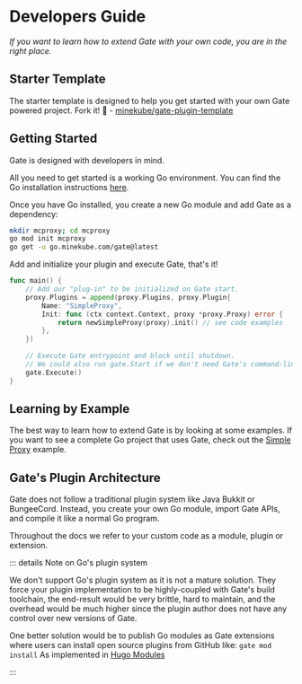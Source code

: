 # Developers Guide

_If you want to learn how to extend Gate with your own code, you are in the right place._

<!--@include: ../badges.md -->

## Starter Template

The starter template is designed to help you get started with your own Gate powered project.
Fork it! 🚀 - [minekube/gate-plugin-template](https://github.com/minekube/gate-plugin-template)

## Getting Started

Gate is designed with developers in mind.

All you need to get started is a working Go environment. You can find the Go installation
instructions [here](https://golang.org/doc/install).

Once you have Go installed, you create a new Go module and add Gate as a dependency:

```sh console
mkdir mcproxy; cd mcproxy
go mod init mcproxy
go get -u go.minekube.com/gate@latest
```

Add and initialize your plugin and execute Gate, that's it!

```go mcproxy.go
func main() {
    // Add our "plug-in" to be initialized on Gate start.
    proxy.Plugins = append(proxy.Plugins, proxy.Plugin{
        Name: "SimpleProxy",
        Init: func (ctx context.Context, proxy *proxy.Proxy) error {
            return newSimpleProxy(proxy).init() // see code examples
        },
    })
    
    // Execute Gate entrypoint and block until shutdown.
    // We could also run gate.Start if we don't need Gate's command-line.
    gate.Execute()
}
```

## Learning by Example

The best way to learn how to extend Gate is by looking at some examples.
If you want to see a complete Go project that uses Gate, check out the [Simple Proxy](examples/simple-proxy) example.

## Gate's Plugin Architecture

Gate does not follow a traditional plugin system like Java Bukkit or BungeeCord.
Instead, you create your own Go module, import Gate APIs, and compile it like a normal Go program.

Throughout the docs we refer to your custom code as a module, plugin or extension.

::: details Note on Go's plugin system

We don't support Go's plugin system as it is not a mature solution. They force your plugin implementation to be
highly-coupled with Gate's build toolchain, the end-result would be very brittle, hard to maintain, and the overhead
would be much higher since the plugin author does not have any control over new versions of Gate.

One better solution would be to publish Go modules as Gate extensions where users can install
open source plugins from GitHub like: `gate mod install`
As implemented in [Hugo Modules](https://gohugo.io/hugo-modules/use-modules/)

:::
